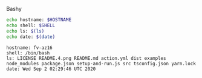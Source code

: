 
Bashy

``` bash
echo hostname: $HOSTNAME
echo shell: $SHELL
echo ls: $(ls)
echo date: $(date)
```

``` markdown-code-runner output
hostname: fv-az16
shell: /bin/bash
ls: LICENSE README.4.png README.md action.yml dist examples node_modules package.json setup-and-run.js src tsconfig.json yarn.lock
date: Wed Sep 2 02:29:46 UTC 2020
```

